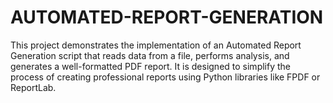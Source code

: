 # AUTOMATED-REPORT-GENERATION
This project demonstrates the implementation of an Automated Report Generation script that reads data from a file, performs analysis, and generates a well-formatted PDF report. It is designed to simplify the process of creating professional reports using Python libraries like FPDF or ReportLab.
